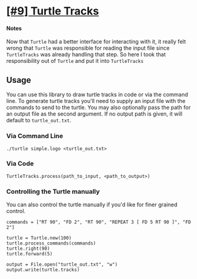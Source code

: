 # [[#9] Turtle Tracks](http://puzzlenode.com/puzzles/9-turtle-tracks)

#### Notes

Now that `Turtle` had a better interface for interacting with it, it really
felt wrong that `Turtle` was responsible for reading the input file since
`TurtleTracks` was already handling that step. So here I took that responsibility
out of `Turtle` and put it into `TurtleTracks`

## Usage

You can use this library to draw turtle tracks in code or via the command line.
To generate turtle tracks you'll need to supply an input file with the commands
to send to the turtle. You may also optionally pass the path for an output file
as the second argument. If no output path is given, it will default to
`turtle_out.txt`.

### Via Command Line

```
./turtle simple.logo <turtle_out.txt>
```

### Via Code

```
TurtleTracks.process(path_to_input, <path_to_output>)
```

### Controlling the Turtle manually

You can also control the turtle manually if you'd like for finer grained control.

```
commands = ["RT 90", "FD 2", "RT 90", "REPEAT 3 [ FD 5 RT 90 ]", "FD 2"]

turtle = Turtle.new(100)
turtle.process_commands(commands)
turtle.right(90)
turtle.forward(5)

output = File.open("turtle_out.txt", "w")
output.write(turtle.tracks)
```

